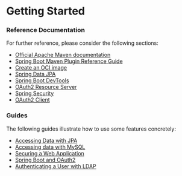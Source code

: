 # Getting Started

### Reference Documentation

For further reference, please consider the following sections:

* [Official Apache Maven documentation](https://maven.apache.org/guides/index.html)
* [Spring Boot Maven Plugin Reference Guide](https://docs.spring.io/spring-boot/docs/2.6.2/maven-plugin/reference/html/)
* [Create an OCI image](https://docs.spring.io/spring-boot/docs/2.6.2/maven-plugin/reference/html/#build-image)
* [Spring Data JPA](https://docs.spring.io/spring-boot/docs/2.6.2/reference/htmlsingle/#boot-features-jpa-and-spring-data)
* [Spring Boot DevTools](https://docs.spring.io/spring-boot/docs/2.6.2/reference/htmlsingle/#using-boot-devtools)
* [OAuth2 Resource Server](https://docs.spring.io/spring-boot/docs/2.6.2/reference/htmlsingle/#boot-features-security-oauth2-server)
* [Spring Security](https://docs.spring.io/spring-boot/docs/2.6.2/reference/htmlsingle/#boot-features-security)
* [OAuth2 Client](https://docs.spring.io/spring-boot/docs/2.6.2/reference/htmlsingle/#boot-features-security-oauth2-client)

### Guides

The following guides illustrate how to use some features concretely:

* [Accessing Data with JPA](https://spring.io/guides/gs/accessing-data-jpa/)
* [Accessing data with MySQL](https://spring.io/guides/gs/accessing-data-mysql/)
* [Securing a Web Application](https://spring.io/guides/gs/securing-web/)
* [Spring Boot and OAuth2](https://spring.io/guides/tutorials/spring-boot-oauth2/)
* [Authenticating a User with LDAP](https://spring.io/guides/gs/authenticating-ldap/)

